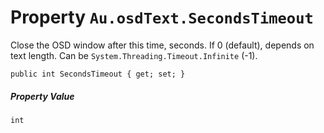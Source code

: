 # Property `Au.osdText.SecondsTimeout`

Close the OSD window after this time, seconds. If 0 (default), depends on text length. Can be `System.Threading.Timeout.Infinite` (-1).

```
public int SecondsTimeout { get; set; }
```

##### Property Value

`int`